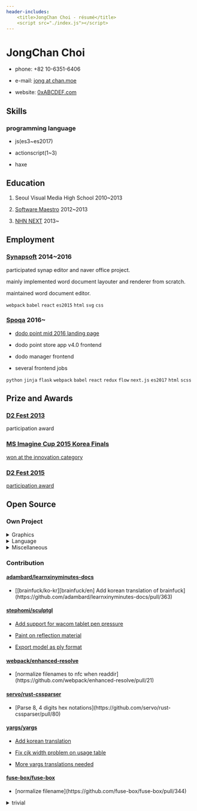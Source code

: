 ```yaml
---
header-includes:
    <title>JongChan Choi - résumé</title>
    <script src="./index.js"></script>
---
```


JongChan Choi
===
- phone: +82 10-6351-6406

- e-mail: [jong at chan.moe](mailto:jong@chan.moe)

- website: [0xABCDEF.com](http://0xabcdef.com/)


Skills
---
### programming language
- js(es3~es2017)

- actionscript(1~3)

- haxe


Education
---
1. Seoul Visual Media High School 2010~2013

2. [Software Maestro](http://www.swmaestro.kr/) 2012~2013

3. [NHN NEXT](http://www.nhnnext.org/) 2013~


Employment
---
### [Synapsoft](http://synapsoft.co.kr/) 2014~2016
participated synap editor and naver office project.

mainly implemented word document layouter and renderer from scratch.

maintained word document editor.

<code class="tag">webpack</code>
<code class="tag">babel</code>
<code class="tag">react</code>
<code class="tag">es2015</code>
<code class="tag">html</code>
<code class="tag">svg</code>
<code class="tag">css</code>

### [Spoqa](http://www.spoqa.com/) 2016~
- [dodo point mid 2016 landing page](https://www.dodopoint.com/)

- dodo point store app v4.0 frontend

- dodo manager frontend

- several frontend jobs

<code class="tag">python</code>
<code class="tag">jinja</code>
<code class="tag">flask</code>
<code class="tag">webpack</code>
<code class="tag">babel</code>
<code class="tag">react</code>
<code class="tag">redux</code>
<code class="tag">flow</code>
<code class="tag">next.js</code>
<code class="tag">es2017</code>
<code class="tag">html</code>
<code class="tag">scss</code>


Prize and Awards
---
### [D2 Fest 2013](http://d2fest.kr/2013/prize-winners.html)
participation award

### [MS Imagine Cup 2015 Korea Finals](https://www.imaginecup.com/Team/Index/83194)
[won at the innovation category](http://www.msn.com/ko-kr/news/techandscience/ms-%ED%95%99%EC%83%9D-%ED%85%8C%ED%81%AC%EB%86%80%EB%A1%9C%EC%A7%80-%EA%B2%BD%EC%A7%84%EB%8C%80%ED%9A%8C-%EC%9D%B4%EB%A7%A4%EC%A7%84%EC%BB%B5-%ED%95%9C%EA%B5%AD%EB%8C%80%ED%91%9C-%EC%84%A0%EB%B0%9C/ar-AA9IuTw)

### [D2 Fest 2015](http://d2campusfest.kr/2015/)
[participation award](https://github.com/D2CAMPUS-FEST/2015#yaksokjs--장려상)


Open Source
---
### Own Project

<details>
<summary>Graphics</summary>

- [Croquispop](https://github.com/crosspop/Croquispop) 2012~2014

    web based drawing tool using [croquis.js](https://github.com/disjukr/croquis.js)

- [croquis.js](https://github.com/disjukr/croquis.js) 2013~2014

    javascript drawing tool library for web browser,
    using [html5 canvas](https://developer.mozilla.org/en-US/docs/HTML/Canvas)

</details>

<details>
<summary>Language</summary>

- [yaksok.js](https://github.com/disjukr/yaksok.js) 2015~2016

    [yaksok](http://yaksok.org/) compiler library

- [naheui](https://github.com/aheui/naheui) 2014~2017

    the [aheui](http://aheui.github.io/) implementation for node.js

- [tempath](https://github.com/disjukr/tempath) 2014~2015

    template language for path data, which is the superset of SVG Path Data syntax

- [makise](https://github.com/disjukr/makise) 2015~2016

    pretty JSON schema definition language

- [LON](https://github.com/disjukr/lon) 2016

    loopable notation. supports array holes, circular references, `NaN`, `Infinity`, `-Infinity`, ...etc

- [CSON-js](https://github.com/disjukr/CSON-js) 2013

    an implementation of [Cursive Script Object Notation](https://github.com/lifthrasiir/cson)

</details>

<details>
<summary>Miscellaneous</summary>

- [just-news](https://github.com/disjukr/just-news) 2014~2017

    web browser userscript for cleaning news site

- [psdw](https://github.com/disjukr/psdw) 2014

    simple javascript photoshop document(psd) writer

</details>

### Contribution
<!-- 일관성 없는 pandoc의 동작을 우회하기 위해 항목 하나짜리는 p 태그로 묶어주고 있음... -->
#### [adambard/learnxinyminutes-docs](https://github.com/adambard/learnxinyminutes-docs)
- <p>[[brainfuck/ko-kr][brainfuck/en] Add korean translation of brainfuck](https://github.com/adambard/learnxinyminutes-docs/pull/363)</p>

#### [stephomi/sculptgl](https://github.com/stephomi/sculptgl)
- [Add support for wacom tablet pen pressure](https://github.com/stephomi/sculptgl/pull/4)

- [Paint on reflection material](https://github.com/stephomi/sculptgl/pull/13)

- [Export model as ply format](https://github.com/stephomi/sculptgl/pull/15)

#### [webpack/enhanced-resolve](https://github.com/webpack/enhanced-resolve)
- <p>[normalize filenames to nfc when readdir](https://github.com/webpack/enhanced-resolve/pull/21)</p>

#### [servo/rust-cssparser](https://github.com/servo/rust-cssparser)
- <p>[Parse 8, 4 digits hex notations](https://github.com/servo/rust-cssparser/pull/80)</p>

#### [yargs/yargs](https://github.com/yargs/yargs)
- [Add korean translation](https://github.com/yargs/yargs/pull/296)

- [Fix cjk width problem on usage table](https://github.com/yargs/yargs/pull/297)

- [More yargs translations needed](https://github.com/yargs/yargs/issues/649)

#### [fuse-box/fuse-box](https://github.com/fuse-box/fuse-box)
- <p>[normalize filename](https://github.com/fuse-box/fuse-box/pull/344)</p>

<details>
<summary>trivial</summary>

- facebook/graphql [make json correct](https://github.com/facebook/graphql/pull/14)

- whatwg/fetch [add a missing space](https://github.com/whatwg/fetch/pull/192)

- evanw/glslx [fix link](https://github.com/evanw/glslx/pull/4)

- PistonDevelopers/dyon [Fixed issue link](https://github.com/PistonDevelopers/dyon/pull/246)

- haxenme/nme [Modified `project.nmml` on stage3d sample](https://github.com/haxenme/nme/pull/61)

- fuse-box/fuse-box [fix doc typo](https://github.com/fuse-box/fuse-box/pull/314)

- nodejs/node [doc: fix typos in n-api.md](https://github.com/nodejs/node/pull/13323)

    [node v8.1.0 release note](https://nodejs.org/en/blog/release/v8.1.0/)

</details>
